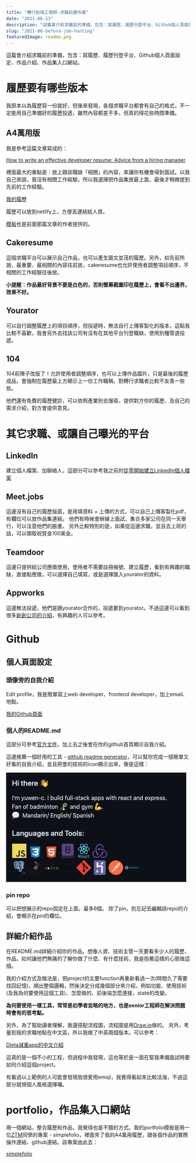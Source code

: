 ```yaml
---
title: "轉行前端工程師-求職前置作業"
date: "2021-06-13"
description: "這篇會介紹求職前的準備，包含：寫履歷、履歷刊登平台、Github個人頁面設定、作品介紹、作品集入口網站。"
slug: "2021-06-before-job-hunting"
featuredImage: readme.png
---
```


這篇會介紹求職前的準備，包含：寫履歷、履歷刊登平台、Github個人頁面設定、作品介紹、作品集入口網站。


# 履歷要有哪些版本

我原本以為履歷寫一份就好，但後來發現，各個求職平台都會有自己的格式，不一定能用自己準備好的履歷投遞，雖然內容都差不多，但真的得花些時間準備。

## A4萬用版

我是參考這篇文章寫成的：

[How to write an effective developer resume: Advice from a hiring manager](https://stackoverflow.blog/2020/11/25/how-to-write-an-effective-developer-resume-advice-from-a-hiring-manager/)

裡面最大的重點是：放上跟該職缺「相關」的內容，來讓你有機會得到面試。以我自己來說，我沒有相關工作經驗，所以我選擇把作品集放最上面，最後才稍微提到先前的工作經驗。

[我的履歷](https://yuwen-files.netlify.app/Resume_YuWen.pdf)

履歷可以放到netlify上，方便丟連結給人資。

[模板](https://blog.pragmaticengineer.com/the-pragmatic-engineers-resume-template/)也是前面那篇文章的作者提供的。


## Cakeresume

這個求職平台可以展示自己作品，也可以產生圖文並茂的履歷。另外，如先前所說，最重要、最相關的內容往前放，cakeresume也允許使用者調整項目順序，不相關的工作經驗往後放。

**小提醒：作品最好背景不要是白色的，否則螢幕截圖印在履歷上，會看不出邊界，效果不好。**

## Yourator

可以自行調整履歷上的項目順序，但投遞時，無法自行上傳客製化的版本，這點我比較不喜歡，我會另外去找該公司有沒有在其他平台刊登職缺，使用別種管道投遞。

## 104

104前陣子改版了！允許使用者調整順序，也可以上傳作品圖片，只是最後的履歷成品，會強制在履歷最上方顯示上一份工作職稱，對轉行求職者比較不友善一些些。

他們還有免費的履歷健診，可以依照產業別去搜尋，提供對方你的履歷、及自己的需求介紹，對方會提供意見。

# 其它求職、或讓自己曝光的平台

## LinkedIn

建立個人檔案、加聯絡人，這部分可以參考我之前的[從零開始建立LinkedIn個人檔案](/2021-05-build-your-linkedin-profile/)

## Meet.jobs

這邊沒有自己的履歷版面，是用填資料 + 上傳的方式，可以自己上傳客製化pdf，有欄位可以放作品集連結。
他們有時候會辦線上面試，集合多家公司在同一天舉行，可以注意他們的臉書。
另外比較特別的是，如果從這邊求職，並且去上班的話，可以領取祝賀金100美金。

## Teamdoor

這邊只提供給公司應徵使用，使用者不需要註冊帳號、建立履歷，看到有興趣的職缺，直接點應徵，可以選擇自己填寫，或是選擇匯入yourator的資料。

## Appworks

這邊無法投遞，他們是跟yourator合作的，投遞要到yourator。不過這邊可以看到很多[新創公司的介紹](https://appworks.yourator.co/blogs?page=1)，有興趣的人可以參考。


# Github

## 個人頁面設定

### 頭像旁的自我介紹

Edit profile，我是簡單寫上web developer、frontend developer，加上email、地點。

[我的Github頁面](https://github.com/yuwen-c)

### 個人的README.md

這部分可參考[官方文件](https://docs.github.com/en/github/setting-up-and-managing-your-github-profile/customizing-your-profile/managing-your-profile-readme)，加上去之後會在你的github首頁顯示自我介紹。

這邊推薦一個好用的工具 - [github readme generator](https://github.com/rahuldkjain/github-profile-readme-generator)，可以幫你完成一個簡單又好看的自我介紹，並且把會的技術的icon顯示出來，像是這樣：

![README.md](readme.png)

### pin repo

可以把想展示的repo固定在上面，最多6個。
除了pin，別忘記去編輯該repo的介紹，會顯示在pin的欄位。

## 詳細介紹作品

在README.md詳細介紹你的作品。想像人資、技術主管一天要看多少人的履歷、作品，如何讓他們無痛的了解你做了什麼、有什麼技術，我是抱著這樣的心態做這個。

我的介紹方式及做法是，把project的主要function再重新看過一次(時間久了需要找回記憶)，順出整個邏輯，然後決定分成幾個部分來介紹，例如功能、使用技術(及我為何要使用這個工具)、怎麼做的、前後端怎麼連接，state的改變。

**為何要使用一樣工具，常常是初學者忽略的地方，也是senior工程師在解決問題時會有的思考點。**

另外，為了幫助讀者理解，我還搭配流程圖，流程圖是用[Draw.io](https://app.diagrams.net/)做的。
另外，考量到我的求職地點在中文區，所以我做了中英兩個版本。可以參考：

[Dieta減重app的中文介紹](https://github.com/yuwen-c/dieta/blob/master/README_Mandarin.md)

這真的是一個不小的工程，但過程中我發現，這也等於是一面在幫我準備面試時要如何介紹這個project。

有看過以上範例的人可能會發現我很愛用emoji，我覺得看起來比較活潑，不過這部分就視個人風格選擇囉。


# portfolio，作品集入口網站

用一個網站，整合履歷和作品，我覺得也是不錯的方式。我的portfolio模板是用一位[ZTM](https://zerotomastery.io/)同學的專案 - simplefolio，裡面夾了我的A4萬用履歷，跟各個作品的實際操作連結、github連結。該專案由此去：

[simplefolio](https://github.com/cobidev/simplefolio)

